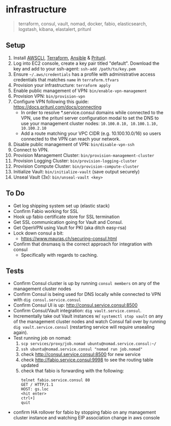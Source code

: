# infrastructure
> terraform, consul, vault, nomad, docker, fabio, elasticsearch, logstash, kibana, elastalert, pritunl

## Setup
1. Install [AWSCLI], [Terraform], [Ansible] & [Pritunl].
2. Log into EC2 console, create a key pair titled "default". Download
   the key and add to your ssh-agent: `ssh-add /path/to/key.pem`
3. Ensure `~/.aws/credentials` has a profile with administrative
   access credentials that matches `name` in `terraform.tfvars`
4. Provision your infrastructure: `terraform apply`
5. Enable public management of VPN: `bin/enable-vpn-management`
6. Provision VPN: `bin/provision-vpn`
7. Configure VPN following this guide: https://docs.pritunl.com/docs/connecting
   - In order to resolve &#42;.service.consul domains while connected to the
     VPN, use the pritunl server configuration modal to set the DNS to use
     your management cluster nodes: `10.100.0.10, 10.100.1.10, 10.100.2.10`
   - Add a route matching your VPC CIDR (e.g. 10.100.10.0/16) so users connected
     to the VPN can reach your network.
8. Disable public management of VPN: `bin/disable-vpn-ssh`
10. Connect to VPN.
11. Provision Management Cluster: `bin/provision-management-cluster`
12. Provision Logging Cluster: `bin/provision-logging-cluster`
13. Provision Compute Cluster: `bin/provision-compute-cluster`
15. Initialize Vault: `bin/initialize-vault` (save output securely)
16. Unseal Vault (3x): `bin/unseal-vault <key>`

## To Do
- Get log shipping system set up (elastic stack)
- Confirm Fabio working for SSL
- Hook up fabio certificate store for SSL termination
- Get SSL communication going for Vault and Consul.
- Get OpenVPN using Vault for PKI (aka ditch easy-rsa)
- Lock down consul a bit:
  - https://www.mauras.ch/securing-consul.html
- Confirm that dnsmasq is the correct approach for integration with consul
  - Specifically with regards to caching.

## Tests
- Confirm Consul cluster is up by running `consul members` on any of the
  management cluster nodes
- Confirm Consul is being used for DNS locally while connected to VPN
  with `dig consul.service.consul`
- Confirm Consul UI is up: http://consul.service.consul:8500
- Confirm Consul/Vault integration: `dig vault.service.consul`.
- Incrementally take out Vault instances w/ `systemctl stop vault` on
  any of the management cluster nodes and watch Consul fail over by
  running `dig vault.service.consul` (restarting service will require
  unsealing again).
- Test running job on nomad:
  1. `scp services/proxy/job.nomad ubuntu@nomad.service.consul:~/`
  2. `ssh ubuntu@nomad.service.consul "nomad run job.nomad"`
  3. check http://consul.service.consul:8500 for new service
  3. check http://fabio.service.consul:9998 to see the routing table updated
  4. check that fabio is forwarding with the following:
     ```
     telnet fabio.service.consul 80
     GET / HTTP/1.1
     HOST: gs.loc
     <hit enter>
     ctrl+]
     quit
     ```
- confirm HA rollover for fabio by stopping fabio on any management cluster
  instance and watching EIP association change in aws console


[AWSCLI]: http://docs.aws.amazon.com/cli/latest/userguide/installing.html
[Terraform]: https://www.terraform.io/downloads.html
[Ansible]: http://docs.ansible.com/ansible/intro_installation.html#latest-releases-via-pip
[Pritunl]: https://pritunl.com
